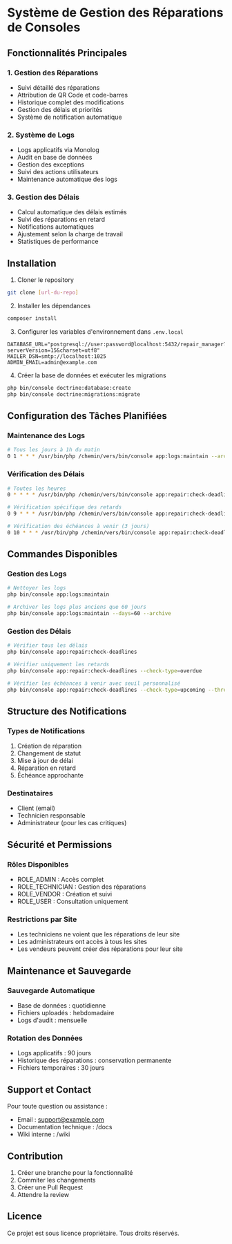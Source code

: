 # Système de Gestion des Réparations de Consoles

## Fonctionnalités Principales

### 1. Gestion des Réparations
- Suivi détaillé des réparations
- Attribution de QR Code et code-barres
- Historique complet des modifications
- Gestion des délais et priorités
- Système de notification automatique

### 2. Système de Logs
- Logs applicatifs via Monolog
- Audit en base de données
- Gestion des exceptions
- Suivi des actions utilisateurs
- Maintenance automatique des logs

### 3. Gestion des Délais
- Calcul automatique des délais estimés
- Suivi des réparations en retard
- Notifications automatiques
- Ajustement selon la charge de travail
- Statistiques de performance

## Installation

1. Cloner le repository
```bash
git clone [url-du-repo]
```

2. Installer les dépendances
```bash
composer install
```

3. Configurer les variables d'environnement dans `.env.local`
```env
DATABASE_URL="postgresql://user:password@localhost:5432/repair_manager?serverVersion=15&charset=utf8"
MAILER_DSN=smtp://localhost:1025
ADMIN_EMAIL=admin@example.com
```

4. Créer la base de données et exécuter les migrations
```bash
php bin/console doctrine:database:create
php bin/console doctrine:migrations:migrate
```

## Configuration des Tâches Planifiées

### Maintenance des Logs
```bash
# Tous les jours à 1h du matin
0 1 * * * /usr/bin/php /chemin/vers/bin/console app:logs:maintain --archive
```

### Vérification des Délais
```bash
# Toutes les heures
0 * * * * /usr/bin/php /chemin/vers/bin/console app:repair:check-deadlines

# Vérification spécifique des retards
0 9 * * * /usr/bin/php /chemin/vers/bin/console app:repair:check-deadlines --check-type=overdue

# Vérification des échéances à venir (3 jours)
0 10 * * * /usr/bin/php /chemin/vers/bin/console app:repair:check-deadlines --check-type=upcoming --threshold=3
```

## Commandes Disponibles

### Gestion des Logs
```bash
# Nettoyer les logs
php bin/console app:logs:maintain

# Archiver les logs plus anciens que 60 jours
php bin/console app:logs:maintain --days=60 --archive
```

### Gestion des Délais
```bash
# Vérifier tous les délais
php bin/console app:repair:check-deadlines

# Vérifier uniquement les retards
php bin/console app:repair:check-deadlines --check-type=overdue

# Vérifier les échéances à venir avec seuil personnalisé
php bin/console app:repair:check-deadlines --check-type=upcoming --threshold=5
```

## Structure des Notifications

### Types de Notifications
1. Création de réparation
2. Changement de statut
3. Mise à jour de délai
4. Réparation en retard
5. Échéance approchante

### Destinataires
- Client (email)
- Technicien responsable
- Administrateur (pour les cas critiques)

## Sécurité et Permissions

### Rôles Disponibles
- ROLE_ADMIN : Accès complet
- ROLE_TECHNICIAN : Gestion des réparations
- ROLE_VENDOR : Création et suivi
- ROLE_USER : Consultation uniquement

### Restrictions par Site
- Les techniciens ne voient que les réparations de leur site
- Les administrateurs ont accès à tous les sites
- Les vendeurs peuvent créer des réparations pour leur site

## Maintenance et Sauvegarde

### Sauvegarde Automatique
- Base de données : quotidienne
- Fichiers uploadés : hebdomadaire
- Logs d'audit : mensuelle

### Rotation des Données
- Logs applicatifs : 90 jours
- Historique des réparations : conservation permanente
- Fichiers temporaires : 30 jours

## Support et Contact

Pour toute question ou assistance :
- Email : support@example.com
- Documentation technique : /docs
- Wiki interne : /wiki

## Contribution

1. Créer une branche pour la fonctionnalité
2. Commiter les changements
3. Créer une Pull Request
4. Attendre la review

## Licence

Ce projet est sous licence propriétaire. Tous droits réservés.